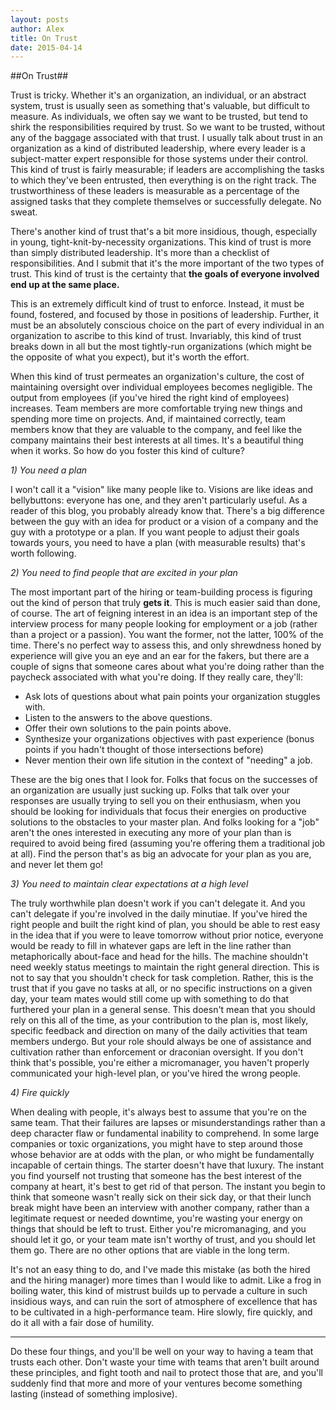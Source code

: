 ```yaml
---
layout: posts
author: Alex
title: On Trust
date: 2015-04-14
---
```


##On Trust##

Trust is tricky. Whether it's an organization, an individual, or an abstract system,
trust is usually seen as something that's valuable, but difficult to measure.
As individuals, we often say we want to be trusted, but tend to shirk the responsibilities
required by trust. So we want to be trusted, without any of the baggage associated with that trust.
I usually talk about trust in an organization as a kind of distributed leadership,
where every leader is a subject-matter expert responsible for those systems under their control.
This kind of trust is fairly measurable; if leaders are accomplishing the tasks to which
they've been entrusted, then everything is on the right track.
The trustworthiness of these leaders is measurable as a percentage of the assigned tasks that
they complete themselves or successfully delegate. No sweat.

There's another kind of trust that's a bit more insidious, though, especially in young,
tight-knit-by-necessity organizations. This kind of trust is more than simply
distributed leadership. It's more than a checklist of responsibilities.
And I submit that it's the more important of the two types of trust. 
This kind of trust is the certainty that **the goals of everyone involved end up at the same place.**

This is an extremely difficult kind of trust to enforce. 
Instead, it must be found, fostered, and focused by those in positions of leadership.
Further, it must be an absolutely conscious choice on the part of every individual in an organization
to ascribe to this kind of trust. Invariably, this kind of trust breaks down in all but the most
tightly-run organizations (which might be the opposite of what you expect), 
but it's worth the effort. 

When this kind of trust permeates an organization's culture,
the cost of maintaining oversight over individual employees becomes negligible. 
The output from employees (if you've hired the right kind of employees) increases.
Team members are more comfortable trying new things and spending more time on projects. 
And, if maintained correctly, team members know that they are valuable to the company,
and feel like the company maintains their best interests at all times.
It's a beautiful thing when it works. So how do you foster this kind of culture?

*1) You need a plan*

I won't call it a "vision" like many people like to. Visions are like ideas and bellybuttons:
everyone has one, and they aren't particularly useful. As a reader of this blog,
you probably already know that. There's a big difference between the guy with an 
idea for product or a vision of a company and the guy with a prototype or a plan.
If you want people to adjust their goals towards yours,
you need to have a plan (with measurable results) that's worth following.

*2) You need to find people that are excited in your plan*

The most important part of the hiring or team-building process is figuring out the kind of person
that truly **gets it**. This is much easier said than done, of course. 
The art of feigning interest in an idea is an important step of the interview process
for many people looking for employment or a job (rather than a project or a passion). 
You want the former, not the latter, 100% of the time. There's no perfect way to assess this,
and only shrewdness honed by experience will give you an eye and an ear for the fakers,
but there are a couple of signs that someone cares about what you're doing rather than
the paycheck associated with what you're doing. If they really care, they'll:

+ Ask lots of questions about what pain points your organization stuggles with. 
+ Listen to the answers to the above questions.
+ Offer their own solutions to the pain points above.
+ Synthesize your organizations objectives with past experience (bonus points if you hadn't thought of those intersections before)
+ Never mention their own life sitution in the context of "needing" a job.

These are the big ones that I look for. Folks that focus on the successes of an organization
are usually just sucking up. Folks that talk over your responses are usually trying to sell you
on their enthusiasm, when you should be looking for individuals that focus their energies
on productive solutions to the obstacles to your master plan.
And folks looking for a "job" aren't the ones interested in executing any more of your plan
than is required to avoid being fired (assuming you're offering them a traditional job at all).
Find the person that's as big an advocate for your plan as you are,
and never let them go!

*3) You need to maintain clear expectations at a high level*

The truly worthwhile plan doesn't work if you can't delegate it. 
And you can't delegate if you're involved in the daily minutiae.
If you've hired the right people and built the right kind of plan,
you should be able to rest easy in the idea that if you were to leave tomorrow without prior notice,
everyone would be ready to fill in whatever gaps are left in the line rather than
metaphorically about-face and head for the hills.
The machine shouldn't need weekly status meetings to maintain the right general direction.
This is not to say that you shouldn't check for task completion.
Rather, this is the trust that if you gave no tasks at all, or no specific instructions
on a given day, your team mates would still come up with something to do that furthered your
plan in a general sense. This doesn't mean that you should rely on this all of the time,
as your contribution to the plan is, most likely, specific feedback and direction on many
of the daily activities that team members undergo. But your role should always be one
of assistance and cultivation rather than enforcement or draconian oversight.
If you don't think that's possible, you're either a micromanager,
you haven't properly communicated your high-level plan, or you've hired the wrong people.

*4) Fire quickly*

When dealing with people, it's always best to assume that you're on the same team.
That their failures are lapses or misunderstandings rather than a deep
character flaw or fundamental inability to comprehend. In some large companies
or toxic organizations, you might have to step around those whose behavior
are at odds with the plan, or who might be fundamentally incapable of certain things.
The starter doesn't have that luxury. The instant you find yourself not trusting
that someone has the best interest of the company at heart, it's best to get rid of that person.
The instant you begin to think that someone wasn't really sick on their sick day,
or that their lunch break might have been an interview with another company,
rather than a legitimate request or needed downtime, you're wasting your energy on things
that should be left to trust. Either you're micromanaging, and you should let it go,
or your team mate isn't worthy of trust, and you should let them go.
There are no other options that are viable in the long term.

It's not an easy thing to do, and I've made this mistake (as both the hired and the hiring manager)
more times than I would like to admit. Like a frog in boiling water,
this kind of mistrust builds up to pervade a culture in such insidious ways, 
and can ruin the sort of atmosphere of excellence that has to be cultivated in
a high-performance team. Hire slowly, fire quickly, and do it all with a fair dose of humility.

----

Do these four things, and you'll be well on your way to having a team that trusts each other.
Don't waste your time with teams that aren't built around these principles,
and fight tooth and nail to protect those that are, and you'll suddenly find
that more and more of your ventures become something lasting (instead of something implosive).







































































